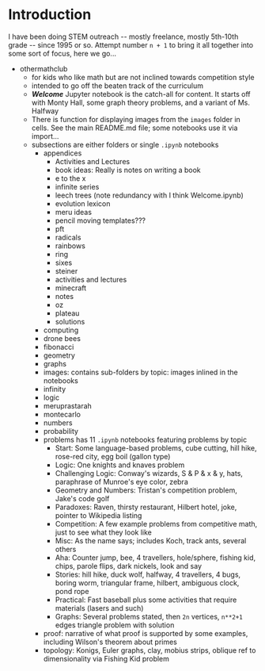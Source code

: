 # Introduction

I have been doing STEM outreach -- mostly freelance, mostly 5th-10th grade -- since 1995 or so. Attempt number `n + 1` to bring it all 
together into some sort of focus, here we go...

* othermathclub
   * for kids who like math but are not inclined towards competition style
   * intended to go off the beaten track of the curriculum
   * ***Welcome*** Jupyter notebook is the catch-all for content. It starts off with Monty Hall, some graph theory problems, and a variant of Ms. Halfway
   * There is function for displaying images from the `images` folder in cells. See the main README.md file; some notebooks use it via import...
   * subsections are either folders or single `.ipynb` notebooks
       * appendices
           * Activities and Lectures 
           * book ideas: Really is notes on writing a book
           * e to the x
           * infinite series
           * leech trees (note redundancy with I think Welcome.ipynb)
           * evolution lexicon
           * meru ideas
           * pencil moving templates???
           * pft
           * radicals
           * rainbows
           * ring
           * sixes
           * steiner
           * activities and lectures
           * minecraft
           * notes
           * oz
           * plateau
           * solutions
       * computing
       * drone bees
       * fibonacci
       * geometry
       * graphs
       * images: contains sub-folders by topic: images inlined in the notebooks
       * infinity
       * logic
       * meruprastarah
       * montecarlo
       * numbers 
       * probability
       * problems has 11 `.ipynb` notebooks featuring problems by topic
           * Start: Some language-based problems, cube cutting, hill hike, rose-red city, egg boil (gallon type)
           * Logic: One knights and knaves problem
           * Challenging Logic: Conway's wizards, S & P & x & y, hats, paraphrase of Munroe's eye color, zebra
           * Geometry and Numbers: Tristan's competition problem, Jake's code golf
           * Paradoxes: Raven, thirsty restaurant, Hilbert hotel, joke, pointer to Wikipedia listing
           * Competition: A few example problems from competitive math, just to see what they look like
           * Misc: As the name says; includes Koch, track ants, several others
           * Aha: Counter jump, bee, 4 travellers, hole/sphere, fishing kid, chips, parole flips, dark nickels, look and say 
           * Stories: hill hike, duck wolf, halfway, 4 travellers, 4 bugs, boring worm, triangular frame, hilbert, ambiguous clock, pond rope 
           * Practical: Fast baseball plus some activities that require materials (lasers and such)
           * Graphs: Several problems stated, then `2n` vertices, `n**2+1` edges triangle problem with solution
       * proof: narrative of what proof is supported by some examples, including Wilson's theorem about primes
       * topology: Konigs, Euler graphs, clay, mobius strips, oblique ref to dimensionality via Fishing Kid problem




